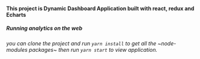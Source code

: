 #### This project is Dynamic Dashboard Application built with react, redux and Echarts
##### Running analytics on the web 
###### you can clone the project and run `yarn install` to get all the ~node-modules packages~ then run `yarn start` to view application.

